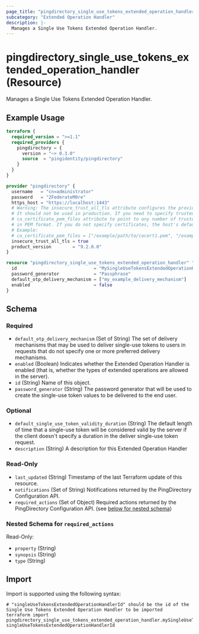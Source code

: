 ```yaml
---
page_title: "pingdirectory_single_use_tokens_extended_operation_handler Resource - terraform-provider-pingdirectory"
subcategory: "Extended Operation Handler"
description: |-
  Manages a Single Use Tokens Extended Operation Handler.
---
```


# pingdirectory_single_use_tokens_extended_operation_handler (Resource)

Manages a Single Use Tokens Extended Operation Handler.

## Example Usage

```terraform
terraform {
  required_version = ">=1.1"
  required_providers {
    pingdirectory = {
      version = "~> 0.3.0"
      source  = "pingidentity/pingdirectory"
    }
  }
}

provider "pingdirectory" {
  username   = "cn=administrator"
  password   = "2FederateM0re"
  https_host = "https://localhost:1443"
  # Warning: The insecure_trust_all_tls attribute configures the provider to trust any certificate presented by the PingDirectory server.
  # It should not be used in production. If you need to specify trusted CA certificates, use the
  # ca_certificate_pem_files attribute to point to any number of trusted CA certificate files
  # in PEM format. If you do not specify certificates, the host's default root CA set will be used.
  # Example:
  # ca_certificate_pem_files = ["/example/path/to/cacert1.pem", "/example/path/to/cacert2.pem"]
  insecure_trust_all_tls = true
  product_version        = "9.2.0.0"
}

resource "pingdirectory_single_use_tokens_extended_operation_handler" "mySingleUseTokensExtendedOperationHandler" {
  id                             = "MySingleUseTokensExtendedOperationHandler"
  password_generator             = "Passphrase"
  default_otp_delivery_mechanism = ["my_example_delivery_mechanism"]
  enabled                        = false
}
```

<!-- schema generated by tfplugindocs -->
## Schema

### Required

- `default_otp_delivery_mechanism` (Set of String) The set of delivery mechanisms that may be used to deliver single-use tokens to users in requests that do not specify one or more preferred delivery mechanisms.
- `enabled` (Boolean) Indicates whether the Extended Operation Handler is enabled (that is, whether the types of extended operations are allowed in the server).
- `id` (String) Name of this object.
- `password_generator` (String) The password generator that will be used to create the single-use token values to be delivered to the end user.

### Optional

- `default_single_use_token_validity_duration` (String) The default length of time that a single-use token will be considered valid by the server if the client doesn't specify a duration in the deliver single-use token request.
- `description` (String) A description for this Extended Operation Handler

### Read-Only

- `last_updated` (String) Timestamp of the last Terraform update of this resource.
- `notifications` (Set of String) Notifications returned by the PingDirectory Configuration API.
- `required_actions` (Set of Object) Required actions returned by the PingDirectory Configuration API. (see [below for nested schema](#nestedatt--required_actions))

<a id="nestedatt--required_actions"></a>
### Nested Schema for `required_actions`

Read-Only:

- `property` (String)
- `synopsis` (String)
- `type` (String)

## Import

Import is supported using the following syntax:

```shell
# "singleUseTokensExtendedOperationHandlerId" should be the id of the Single Use Tokens Extended Operation Handler to be imported
terraform import pingdirectory_single_use_tokens_extended_operation_handler.mySingleUseTokensExtendedOperationHandler singleUseTokensExtendedOperationHandlerId
```

